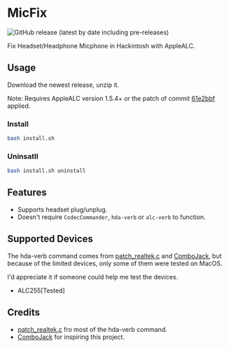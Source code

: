 # MicFix

![GitHub release (latest by date including pre-releases)](https://img.shields.io/github/v/release/WingLim/MicFix?include_prereleases)

Fix Headset/Headphone Micphone in Hackintosh with AppleALC.

## Usage

Download the newest release, unzip it.

Note: Requires AppleALC version 1.5.4+ or the patch of commit [61e2bbf](https://github.com/acidanthera/AppleALC/commit/61e2bbfe74bf1c12ebf770ed4a9776a04a7758f2) applied.

### Install

```bash
bash install.sh
```

### Uninsatll

```bash
bash install.sh uninstall
```

## Features

- Supports headset plug/unplug.
- Doesn't require `CodecCommander`, `hda-verb` or `alc-verb` to function.

## Supported Devices

The hda-verb command comes from [patch_realtek.c](https://github.com/torvalds/linux/blob/master/sound/pci/hda/patch_realtek.c) and [ComboJack](https://github.com/hackintosh-stuff/ComboJack), but because of the limited devices, only some of them were tested on MacOS.

I'd appreciate it if someone could help me test the devices.

- ALC255[Tested]

## Credits

- [patch_realtek.c](https://github.com/torvalds/linux/blob/master/sound/pci/hda/patch_realtek.c) fro most of the hda-verb command.
- [ComboJack](https://github.com/hackintosh-stuff/ComboJack) for inspiring this project.
